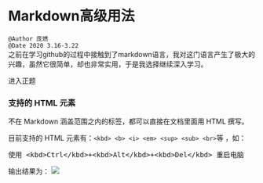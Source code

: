 # Markdown高级用法
`@Author 庞燃`         
`@Date 2020 3.16-3.22`    
之前在学习github的过程中接触到了markdown语言，我对这门语言产生了极大的兴趣，虽然它很简单，却也非常实用，于是我选择继续深入学习。


进入正题

<h3>支持的 HTML 元素</h3>
<p>不在 Markdown 涵盖范围之内的标签，都可以直接在文档里面用 HTML 撰写。</p>
<p>目前支持的 HTML 元素有：<code>&lt;kbd&gt; &lt;b&gt; &lt;i&gt; &lt;em&gt; &lt;sup&gt; &lt;sub&gt; &lt;br&gt;</code>等 ，如：</p>
<pre>使用 &lt;kbd&gt;Ctrl&lt;/kbd&gt;+&lt;kbd&gt;Alt&lt;/kbd&gt;+&lt;kbd&gt;Del&lt;/kbd&gt; 重启电脑</pre>

输出结果为：
<img src="//https://www.runoob.com/wp-content/uploads/2019/03/81999271-F914-428D-B7BF-164BDC67CAAC.jpg">

